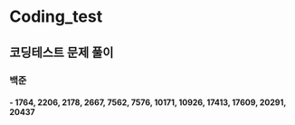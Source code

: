 # Coding_test

## 코딩테스트 문제 풀이

### 백준
#### - 1764, 2206, 2178, 2667, 7562, 7576, 10171, 10926, 17413, 17609, 20291, 20437
